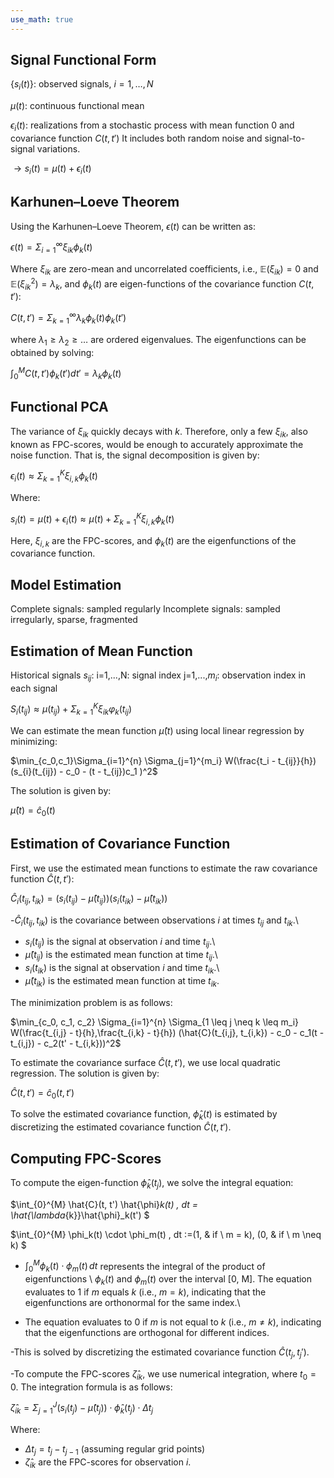 ```yaml
---
use_math: true
---
```

## Signal Functional Form

$\{s_i(t)\}$: observed signals, $i=1, \ldots, N$

$\mu(t)$: continuous functional mean

$\epsilon_i(t)$: realizations from a stochastic process with mean function 0 and covariance function $C(t,t')$
It includes both random noise and signal-to-signal variations.

$\rightarrow s_i(t) = \mu(t) + \epsilon_i(t)$

## Karhunen–Loeve Theorem

Using the Karhunen–Loeve Theorem, $\epsilon(t)$ can be written as:


$\epsilon(t) = \Sigma_{i=1}^{\infty} \xi_{ik} \phi_k(t)$


Where $\xi_{ik}$ are zero-mean and uncorrelated coefficients, i.e., $\mathbb{E}(\xi_{ik}) = 0$ and $\mathbb{E}(\xi_{ik}^2) = \lambda_k$, and $\phi_k(t)$ are eigen-functions of the covariance function $C(t,t')$:


$C(t,t') = \Sigma_{k=1}^{\infty} \lambda_k \phi_k(t) \phi_k(t')$


where $\lambda_1 \geq \lambda_2 \geq \ldots$ are ordered eigenvalues. The eigenfunctions can be obtained by solving:


$\int_{0}^{M} C(t,t') \phi_k(t') dt' = \lambda_k \phi_k(t)$


## Functional PCA

The variance of $\xi_{ik}$ quickly decays with $k$. Therefore, only a few $\xi_{ik}$, also known as FPC-scores, would be enough to accurately approximate the noise function. That is, the signal decomposition is given by:


$\epsilon_i(t) \approx \Sigma_{k=1}^{K} \xi_{i,k} \phi_k(t)$


Where:

$s_i(t) = \mu(t) + \epsilon_i(t) \approx \mu(t) + \Sigma_{k=1}^{K} \xi_{i,k} \phi_k(t)$


Here, $\xi_{i,k}$ are the FPC-scores, and $\phi_k(t)$ are the eigenfunctions of the covariance function.

## Model Estimation
  Complete signals: sampled regularly
  Incomplete signals: sampled irregularly, sparse, fragmented



## Estimation of Mean Function

Historical signals $s_{ij}$:
  i=1,...,N: signal index
  j=1,...,$m_{i}$: observation index in each signal




 $S_{i}(t_{ij}) \approx \mu(t_{ij}) + \Sigma_{k=1}^{K} \xi_{ik} \varphi_{k}(t_{ij})$


We can estimate the mean function $\hat{\mu}(t)$ using local linear regression by minimizing:

 $\min_{c_0,c_1}\Sigma_{i=1}^{n} \Sigma_{j=1}^{m_i} W(\frac{t_i - t_{ij}}{h})(s_{i}(t_{ij}) - c_0 - (t - t_{ij})c_1 )^2$


The solution is given by:

$\hat{\mu}(t) = \hat{c}_0(t)$


## Estimation of Covariance Function

First, we use the estimated mean functions to estimate the raw covariance function $\hat{C}(t, t'):$

$\hat{C}_{i}(t_{ij}, t_{ik}) = (s_i(t_{ij}) - \hat{\mu}(t_{ij}))(s_i(t_{ik}) - \hat{\mu}(t_{ik}))$



-$\hat{C}_i(t_{ij}, t_{ik})$ is the covariance between observations $i$ at times $t_{ij}$ and $t_{ik}$.\\
- $s_i(t_{ij})$ is the signal at observation $i$ and time $t_{ij}$.\\
- $\hat{\mu}(t_{ij})$ is the estimated mean function at time $t_{ij}$.\\
- $s_i(t_{ik})$ is the signal at observation $i$ and time $t_{ik}$.\\
- $\hat{\mu}(t_{ik})$ is the estimated mean function at time $t_{ik}$.



The minimization problem is as follows:


$\min_{c_0, c_1, c_2} \Sigma_{i=1}^{n} \Sigma_{1 \leq j \neq k \leq m_i} W(\frac{t_{i,j} - t}{h},\frac{t_{i,k} - t}{h}) (\hat{C}(t_{i,j}, t_{i,k}) - c_0 - c_1(t - t_{i,j}) - c_2(t' - t_{i,k}))^2$



To estimate the covariance surface $\hat{C}(t, t')$, we use local quadratic regression. The solution is given by:


$\hat{C}(t, t') = \hat{c}_0(t, t')$


To solve the estimated covariance function, $\hat{\phi}_k(t)$ is estimated by discretizing the estimated covariance function $\hat{C}(t, t')$.

## Computing FPC-Scores

To compute the eigen-function $\hat{\phi}_k(t_j)$, we solve the integral equation:


$\int_{0}^{M} \hat{C}(t, t') \hat{\phi}_k(t) \, dt = \hat{\lambda_{k}}\hat{\phi}_k(t') $

$\int_{0}^{M} \phi_k(t) \cdot \phi_m(t) \, dt :=(1, &  if  \ m = k), (0, &  if  \ m \neq k) $

- $\int_0^M \phi_k(t) \cdot \phi_m(t) \, dt$ represents the integral of the product of eigenfunctions \\
$\phi_k(t)$ and $\phi_m(t)$ over the interval [0, M]. The equation evaluates to 1 if $m$ equals $k$ (i.e., $m = k$), indicating that the eigenfunctions are orthonormal for the same index.\\

- The equation evaluates to 0 if $m$ is not equal to $k$ (i.e., $m \neq k$), indicating that the eigenfunctions are orthogonal for different indices.



-This is solved by discretizing the estimated covariance function $\hat{C}(t_j, t_j')$.

-To compute the FPC-scores $\hat{\zeta}_{ik}$, we use numerical integration, where $t_0 = 0$. The integration formula is as follows:


$\hat{\zeta}_{ik} = \Sigma_{j=1}^{J} (s_i(t_j) - \hat{\mu}(t_j)) \cdot \hat{\phi}_k(t_j) \cdot \Delta t_j$


Where:
- $\Delta t_j = t_j - t_{j-1}$ (assuming regular grid points)
- $\hat{\zeta}_{ik}$ are the FPC-scores for observation $i$.











































